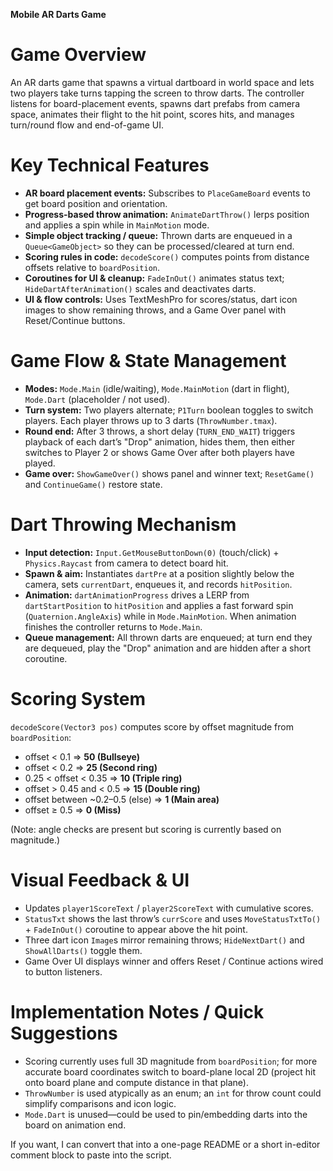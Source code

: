 **Mobile AR Darts Game**

# Game Overview

An AR darts game that spawns a virtual dartboard in world space and lets two players take turns tapping the screen to throw darts. The controller listens for board-placement events, spawns dart prefabs from camera space, animates their flight to the hit point, scores hits, and manages turn/round flow and end-of-game UI.

# Key Technical Features

* **AR board placement events:** Subscribes to `PlaceGameBoard` events to get board position and orientation.
* **Progress-based throw animation:** `AnimateDartThrow()` lerps position and applies a spin while in `MainMotion` mode.
* **Simple object tracking / queue:** Thrown darts are enqueued in a `Queue<GameObject>` so they can be processed/cleared at turn end.
* **Scoring rules in code:** `decodeScore()` computes points from distance offsets relative to `boardPosition`.
* **Coroutines for UI & cleanup:** `FadeInOut()` animates status text; `HideDartAfterAnimation()` scales and deactivates darts.
* **UI & flow controls:** Uses TextMeshPro for scores/status, dart icon images to show remaining throws, and a Game Over panel with Reset/Continue buttons.

# Game Flow & State Management

* **Modes:** `Mode.Main` (idle/waiting), `Mode.MainMotion` (dart in flight), `Mode.Dart` (placeholder / not used).
* **Turn system:** Two players alternate; `P1Turn` boolean toggles to switch players. Each player throws up to 3 darts (`ThrowNumber.tmax`).
* **Round end:** After 3 throws, a short delay (`TURN_END_WAIT`) triggers playback of each dart’s "Drop" animation, hides them, then either switches to Player 2 or shows Game Over after both players have played.
* **Game over:** `ShowGameOver()` shows panel and winner text; `ResetGame()` and `ContinueGame()` restore state.

# Dart Throwing Mechanism

* **Input detection:** `Input.GetMouseButtonDown(0)` (touch/click) + `Physics.Raycast` from camera to detect board hit.
* **Spawn & aim:** Instantiates `dartPre` at a position slightly below the camera, sets `currentDart`, enqueues it, and records `hitPosition`.
* **Animation:** `dartAnimationProgress` drives a LERP from `dartStartPosition` to `hitPosition` and applies a fast forward spin (`Quaternion.AngleAxis`) while in `Mode.MainMotion`. When animation finishes the controller returns to `Mode.Main`.
* **Queue management:** All thrown darts are enqueued; at turn end they are dequeued, play the "Drop" animation and are hidden after a short coroutine.

# Scoring System

`decodeScore(Vector3 pos)` computes score by offset magnitude from `boardPosition`:

* offset < 0.1 ⇒ **50 (Bullseye)**
* offset < 0.2 ⇒ **25 (Second ring)**
* 0.25 < offset < 0.35 ⇒ **10 (Triple ring)**
* offset > 0.45 and < 0.5 ⇒ **15 (Double ring)**
* offset between ~0.2–0.5 (else) ⇒ **1 (Main area)**
* offset ≥ 0.5 ⇒ **0 (Miss)**

(Note: angle checks are present but scoring is currently based on magnitude.)

# Visual Feedback & UI

* Updates `player1ScoreText` / `player2ScoreText` with cumulative scores.
* `StatusTxt` shows the last throw’s `currScore` and uses `MoveStatusTxtTo()` + `FadeInOut()` coroutine to appear above the hit point.
* Three dart icon `Image`s mirror remaining throws; `HideNextDart()` and `ShowAllDarts()` toggle them.
* Game Over UI displays winner and offers Reset / Continue actions wired to button listeners.

# Implementation Notes / Quick Suggestions

* Scoring currently uses full 3D magnitude from `boardPosition`; for more accurate board coordinates switch to board-plane local 2D (project hit onto board plane and compute distance in that plane).
* `ThrowNumber` is used atypically as an enum; an `int` for throw count could simplify comparisons and icon logic.
* `Mode.Dart` is unused—could be used to pin/embedding darts into the board on animation end.

If you want, I can convert that into a one-page README or a short in-editor comment block to paste into the script.

